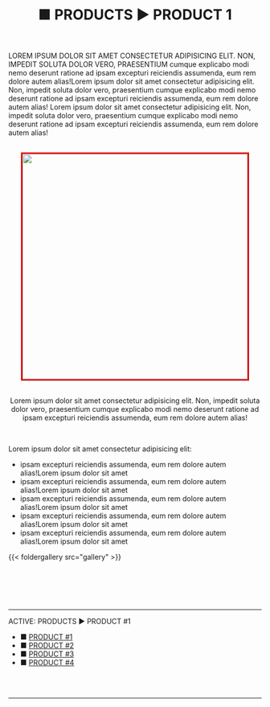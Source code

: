 ﻿---
title: ■ PRODUCTS ► PRODUCT 1
sidebar: false
pager: false
---

 

LOREM IPSUM DOLOR SIT AMET CONSECTETUR ADIPISICING ELIT. NON, IMPEDIT SOLUTA DOLOR VERO, PRAESENTIUM cumque explicabo modi nemo deserunt ratione ad ipsam excepturi reiciendis assumenda, eum rem dolore autem alias!Lorem ipsum dolor sit amet consectetur adipisicing elit. Non, impedit soluta dolor vero, praesentium cumque explicabo modi nemo deserunt ratione ad ipsam excepturi reiciendis assumenda, eum rem dolore autem alias!
Lorem ipsum dolor sit amet consectetur adipisicing elit. Non, impedit soluta dolor vero, praesentium cumque explicabo modi nemo deserunt ratione ad ipsam excepturi reiciendis assumenda, eum rem dolore autem alias!



<br>
<center>

<img class="m2buttons" style="border:3px ridge red;" src="/img/123.jpg" width="448"> 

<br>
<br>


Lorem ipsum dolor sit amet consectetur adipisicing elit. Non, impedit soluta dolor vero, praesentium cumque explicabo modi nemo deserunt ratione ad ipsam excepturi reiciendis assumenda, eum rem dolore autem alias!

</center>


<br>

Lorem ipsum dolor sit amet consectetur adipisicing elit:
* ipsam excepturi reiciendis assumenda, eum rem dolore autem alias!Lorem ipsum dolor sit amet 
* ipsam excepturi reiciendis assumenda, eum rem dolore autem alias!Lorem ipsum dolor sit amet 
* ipsam excepturi reiciendis assumenda, eum rem dolore autem alias!Lorem ipsum dolor sit amet 
* ipsam excepturi reiciendis assumenda, eum rem dolore autem alias!Lorem ipsum dolor sit amet 
* ipsam excepturi reiciendis assumenda, eum rem dolore autem alias!Lorem ipsum dolor sit amet 


{{< foldergallery src="gallery" >}}


<br>
<br>
<br>
<br>

<hr class="bottom-menu-hr">
<div align="left">
<div class="active-section-1"> 
<div class="active-section-current"> ACTIVE: PRODUCTS ► PRODUCT #1 </div>
<div class="active-section-2">
<div class="bottom-buttons-links">

<div class="bottom-menu-margin" style="text-indent:0px;"> 
<ul class="bottom-menu">
<li class="bottom-menu-li">■ <a href="/menu/ozonators/">PRODUCT #1</a></li>
<li class="bottom-menu-li">■ <a href="/menu/launch/">PRODUCT #2</a></li>
<li class="bottom-menu-li">■ <a href="/menu/maglev/">PRODUCT #3</a></li>
<li class="bottom-menu-li">■ <a href="/menu/military/">PRODUCT #4</a></li>
</ul>

<br>
<br>

</div>

</div>

</div>

</div>

<hr class="bottom-menu-hr">








